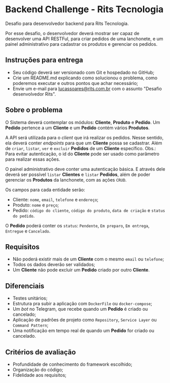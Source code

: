 # Backend Challenge - Rits Tecnologia
Desafio para desenvolvedor backend para Rits Tecnologia.

Por esse desafio, o desenvolvedor deverá mostrar ser capaz de desenvolver uma API RESTFul, para criar pedidos de uma lanchonete, e um painel administrativo para cadastrar os produtos e gerenciar os pedidos.

## Instruções para entrega
- Seu código deverá ser versionado com Git e hospedado no GitHub;
- Crie um README.md explicando como solucionou o problema, como poderemos executar e outros pontos que achar necessário;
- Envie um e-mail para lucassoares@rits.com.br com o assunto "Desafio desenvolvedor Rits".

## Sobre o problema
O Sistema deverá contemplar os módulos: __Cliente__, __Produto__ e __Pedido__. Um __Pedido__ pertence a um __Cliente__ e um __Pedido__ contém vários __Produtos__.

A API será utilizada para o _client_ que irá realizar os pedidos. Nesse sentido, ela deverá conter _endpoints_ para que um __Cliente__ possa se cadastrar. Além de `criar`, `listar`, `ver` e `excluir` __Pedidos__ de um __Cliente__ específico. Obs.: Para evitar autenticação, o id do __Cliente__ pode ser usado como parâmetro para realizar essas ações.

O painel administrativo deve conter uma autenticação básica. E através dele deverá ser possível `listar` __Clientes__ e `listar` __Pedidos__, além de poder gerenciar os __Produtos__ da lanchonete, com as ações `CRUD`.

Os campos para cada entidade serão:
- Cliente: `nome`, `email`, `telefone` e `endereço`;
- Produto: `nome` e `preço`;
- Pedido: `código do cliente`, `código do produto`, `data de criação` e `status do pedido`.

O __Pedido__ poderá conter os `status`: `Pendente`, `Em preparo`, `Em entrega`, `Entregue` e `Cancelado`.

## Requisitos
- Não poderá existir mais de um __Cliente__ com o mesmo `email` ou `telefone`;
- Todos os dados deverão ser validados;
- Um __Cliente__ não pode excluir um __Pedido__ criado por outro __Cliente__.

## Diferenciais
- Testes unitários;
- Estrutura pra subir a aplicação com `DockerFile` ou `docker-compose`;
- Um _bot_ no Telegram, que recebe quando um __Pedido__ é criado ou cancelado;
- Aplicação de padrões de projeto como `Repository`, `Service Layer` ou `Command Pattern`;
- Uma notificação em tempo real de quando um __Pedido__ for criado ou cancelado.

## Critérios de avaliação
- Profundidade de conhecimento do framework escolhido;
- Organização do código;
- Fidelidade aos requisitos;
